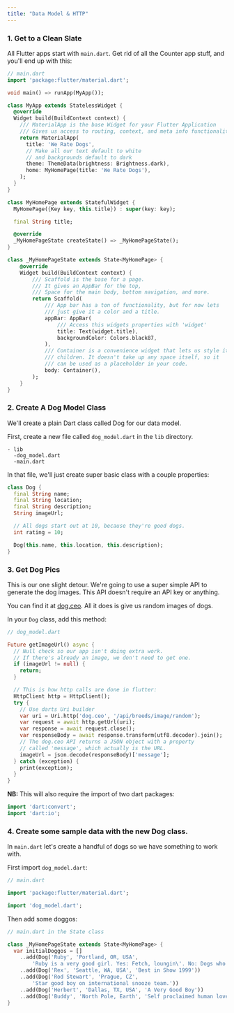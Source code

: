 ```yaml
---
title: "Data Model & HTTP"
---
```



### 1. Get to a Clean Slate

All Flutter apps start with `main.dart`. Get rid of all the Counter app stuff, and you'll end up with this:

```dart
// main.dart
import 'package:flutter/material.dart';

void main() => runApp(MyApp());

class MyApp extends StatelessWidget {
  @override
  Widget build(BuildContext context) {
    /// MaterialApp is the base Widget for your Flutter Application
    /// Gives us access to routing, context, and meta info functionality.
    return MaterialApp(
      title: 'We Rate Dogs',
      // Make all our text default to white
      // and backgrounds default to dark
      theme: ThemeData(brightness: Brightness.dark),
      home: MyHomePage(title: 'We Rate Dogs'),
    );
  }
}

class MyHomePage extends StatefulWidget {
  MyHomePage({Key key, this.title}) : super(key: key);

  final String title;

  @override
  _MyHomePageState createState() => _MyHomePageState();
}

class _MyHomePageState extends State<MyHomePage> {
    @override
    Widget build(BuildContext context) {
        /// Scaffold is the base for a page.
        /// It gives an AppBar for the top,
        /// Space for the main body, bottom navigation, and more.
        return Scaffold(
            /// App bar has a ton of functionality, but for now lets
            /// just give it a color and a title.
            appBar: AppBar(
                /// Access this widgets properties with 'widget'
                title: Text(widget.title),
                backgroundColor: Colors.black87,
            ),
            /// Container is a convenience widget that lets us style it's
            /// children. It doesn't take up any space itself, so it
            /// can be used as a placeholder in your code.
            body: Container(),
        );
    }
}

```

### 2. Create A Dog Model Class

We'll create a plain Dart class called Dog for our data model.

First, create a new file called `dog_model.dart` in the `lib` directory.

```
- lib
  -dog_model.dart
  -main.dart
```

In that file, we'll just create super basic class with a couple properties:

```dart
class Dog {
  final String name;
  final String location;
  final String description;
  String imageUrl;

  // All dogs start out at 10, because they're good dogs.
  int rating = 10;

  Dog(this.name, this.location, this.description);
}
```

### 3. Get Dog Pics

This is our one slight detour. We're going to use a super simple API to generate the dog images. This API doesn't require an API key or anything.

You can find it at [dog.ceo](https://dog.ceo). All it does is give us random images of dogs.

In your `Dog` class, add this method:

```dart
// dog_model.dart

Future getImageUrl() async {
  // Null check so our app isn't doing extra work.
  // If there's already an image, we don't need to get one.
  if (imageUrl != null) {
    return;
  }

  // This is how http calls are done in flutter:
  HttpClient http = HttpClient();
  try {
    // Use darts Uri builder
    var uri = Uri.http('dog.ceo', '/api/breeds/image/random');
    var request = await http.getUrl(uri);
    var response = await request.close();
    var responseBody = await response.transform(utf8.decoder).join();
    // The dog.ceo API returns a JSON object with a property
    // called 'message', which actually is the URL.
    imageUrl = json.decode(responseBody)['message'];
  } catch (exception) {
    print(exception);
  }
}
```

**NB:** This will also require the import of two dart packages:

```dart
import 'dart:convert';
import 'dart:io';
```

### 4. Create some sample data with the new Dog class.

In `main.dart` let's create a handful of dogs so we have something to work with.

First import `dog_model.dart`:

```dart
// main.dart

import 'package:flutter/material.dart';

import 'dog_model.dart';
```

Then add some doggos:

```dart
// main.dart in the State class

class _MyHomePageState extends State<MyHomePage> {
  var initialDoggos = []
    ..add(Dog('Ruby', 'Portland, OR, USA',
        'Ruby is a very good girl. Yes: Fetch, loungin\'. No: Dogs who get on furniture.'))
    ..add(Dog('Rex', 'Seattle, WA, USA', 'Best in Show 1999'))
    ..add(Dog('Rod Stewart', 'Prague, CZ',
        'Star good boy on international snooze team.'))
    ..add(Dog('Herbert', 'Dallas, TX, USA', 'A Very Good Boy'))
    ..add(Dog('Buddy', 'North Pole, Earth', 'Self proclaimed human lover.'));
}
```
